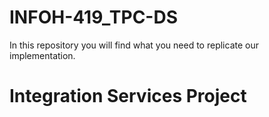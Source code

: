 # INFOH-419_TPC-DS
In this repository you will find what you need to replicate our implementation.

# Integration Services Project
